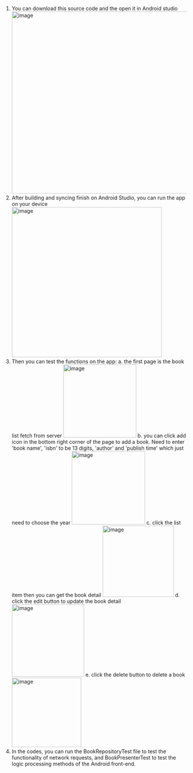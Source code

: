 1. You can download this source code and the open it in Android studio
   <img width="498" alt="image" src="https://github.com/limeiqian123/book-manager-android/assets/160129879/c4707d9a-e888-4c95-a5d1-665651a84eff">
2. After building and syncing finish on Android Studio, you can run the app on your device
   <img width="411" alt="image" src="https://github.com/limeiqian123/book-manager-android/assets/160129879/407165d1-9e1c-4126-aeaa-8e3b2a8b42d6">
3. Then you can test the functions on the app:
   a. the first page is the book list fetch from server
   <img width="200" alt="image" src="https://github.com/limeiqian123/book-manager-android/assets/160129879/6d7b723f-02d8-4ecd-9d11-270281f94a1a">
   b. you can click add icon in the bottom right corner of the page to add a book. Need to enter 'book name', 'isbn' to be 13 digits, 'author' and 'publish time' which just need to choose the year
   <img width="201" alt="image" src="https://github.com/limeiqian123/book-manager-android/assets/160129879/9e6d570d-2f51-4069-a19a-6715701ab819">
   c. click the list item then you can get the book detail
   <img width="195" alt="image" src="https://github.com/limeiqian123/book-manager-android/assets/160129879/e586a9bb-dc85-4e03-bec7-a4017e631df9">
   d. click the edit button to update the book detail
   <img width="198" alt="image" src="https://github.com/limeiqian123/book-manager-android/assets/160129879/40888404-751f-4dba-b8bc-075c690fbd03">
   e. click the delete button to delete a book
   <img width="190" alt="image" src="https://github.com/limeiqian123/book-manager-android/assets/160129879/e72393f2-2394-4699-a337-ce02056bceb9">
4. In the codes, you can run the BookRepositoryTest file to test the functionality of network requests, and BookPresenterTest to test the logic processing methods of the Android front-end.



